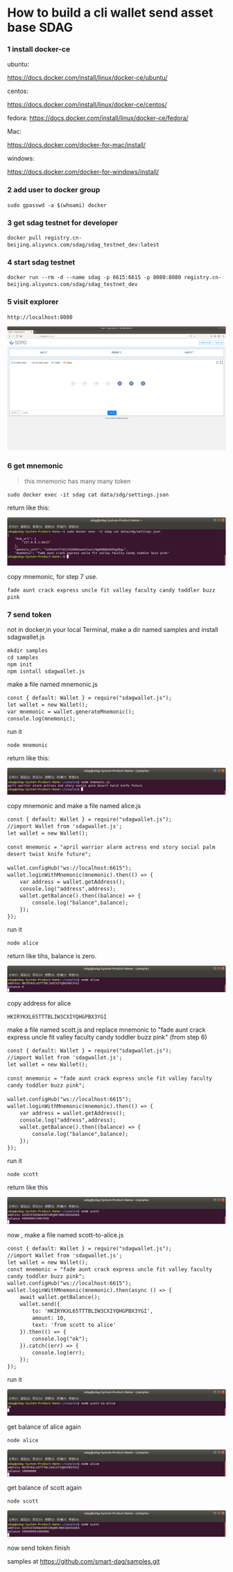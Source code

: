 # How to build a cli wallet send asset base SDAG

### 1 install docker-ce

ubuntu:

https://docs.docker.com/install/linux/docker-ce/ubuntu/ 

centos:

https://docs.docker.com/install/linux/docker-ce/centos/

fedora:
https://docs.docker.com/install/linux/docker-ce/fedora/

Mac:

https://docs.docker.com/docker-for-mac/install/ 

windows:

https://docs.docker.com/docker-for-windows/install/


### 2 add user to docker group

```
sudo gpasswd -a $(whoami) docker
```

### 3 get sdag testnet for developer

```
docker pull registry.cn-beijing.aliyuncs.com/sdag/sdag_testnet_dev:latest
```

### 4 start sdag testnet

```
docker run --rm -d --name sdag -p 6615:6615 -p 8080:8080 registry.cn-beijing.aliyuncs.com/sdag/sdag_testnet_dev
```

### 5 visit explorer

```
http://localhost:8080
```

![](explorer.png)

### 6 get mnemonic

> this mnemonic has many many token 

```
sudo docker exec -it sdag cat data/sdg/settings.json
```

return like this:

![](mnemonic.png)

copy mnemonic, for step 7 use.

```
fade aunt crack express uncle fit valley faculty candy toddler buzz pink
```

### 7 send token

not in docker,in your local Terminal, make a dir named samples and install sdagwallet.js

```
mkdir samples
cd samples
npm init
npm isntall sdagwallet.js
```

make a file named mnemonic.js

```
const { default: Wallet } = require("sdagwallet.js");
let wallet = new Wallet();
var mnemonic = wallet.generateMnemonic();
console.log(mnemonic);
```

run it
```
node mnemonic
```

return like this:

![](newmnemonic.png)


copy mnemonic and make a file named alice.js

```
const { default: Wallet } = require("sdagwallet.js");
//import Wallet from 'sdagwallet.js';
let wallet = new Wallet();

const mnemonic = "april warrior alarm actress end story social palm desert twist knife future";

wallet.configHub("ws://localhost:6615");
wallet.loginWithMnemonic(mnemonic).then(() => {
    var address = wallet.getAddress();
    console.log("address",address);
    wallet.getBalance().then((balance) => {
        console.log("balance",balance);
    });
});

```

run it 
```
node alice
```

return like tihs, balance is zero.

![](alice.png)

copy address for alice

```
HKIRYKXL65TTTBLIW3CXIYQHGPBX3YGI
```

make a file named scott.js and replace mnemonic to "fade aunt crack express uncle fit valley faculty candy toddler buzz pink" (from step 6) 

```
const { default: Wallet } = require("sdagwallet.js");
//import Wallet from 'sdagwallet.js';
let wallet = new Wallet();

const mnemonic = "fade aunt crack express uncle fit valley faculty candy toddler buzz pink";

wallet.configHub("ws://localhost:6615");
wallet.loginWithMnemonic(mnemonic).then(() => {
    var address = wallet.getAddress();
    console.log("address",address);
    wallet.getBalance().then((balance) => {
        console.log("balance",balance);
    });
});

```

run it 

```
node scott
```

return like this

![](scott.png)

now , make a file named scott-to-alice.js

```
const { default: Wallet } = require("sdagwallet.js");
//import Wallet from 'sdagwallet.js';
let wallet = new Wallet();
const mnemonic = "fade aunt crack express uncle fit valley faculty candy toddler buzz pink";
wallet.configHub("ws://localhost:6615");
wallet.loginWithMnemonic(mnemonic).then(async () => {
    await wallet.getBalance();
    wallet.send({
        to: 'HKIRYKXL65TTTBLIW3CXIYQHGPBX3YGI',
        amount: 10,
        text: 'from scott to alice'
    }).then(() => {
        console.log("ok");
    }).catch((err) => {
        console.log(err);
    });
});

```

run it

![](send.png)

get balance of alice again

```
node alice
```

![](aliceafter.png)

get balance of scott again

```
node scott
```

![](scottafter.png)


now send token finish

samples at https://github.com/smart-dag/samples.git


